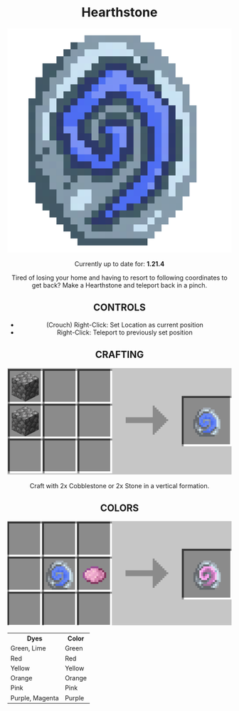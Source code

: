 <h1 align="center">Hearthstone</h1>
<p align="center">
  <img src="images\hearthstone_high_res.png" alt="Hearthstone">
</p>
<p align="center">
  Currently up to date for: <strong>1.21.4</strong>
</p>
<p align="center">
  Tired of losing your home and having to resort to following coordinates to get back? Make a Hearthstone and teleport back in a pinch.
</p>
<h2 align="center">CONTROLS</h2>
<ul align="center">
  <li>(Crouch) Right-Click: Set Location as current position</li>
  <li>Right-Click: Teleport to previously set position</li>
</ul>
<h2 align="center">CRAFTING</h2>
<p align="center">
  <img src="images\hearthstone_crafting.png" alt="Crafting recipe for Hearthstone">
</p>
<p align="center">
  Craft with 2x Cobblestone or 2x Stone in a vertical formation.
</p>

<h2 align="center">COLORS</h2>
<p align="center">
  <img src="images\hearthstone_dying.png" alt="Pink dye recipe for Hearthstone">
</p>
<table align="center">
<th>Dyes</th>
<th>Color</th>
<tr>
    <td>Green, Lime</td>
    <td>Green</td>
  </tr>
  <tr>
    <td>Red</td>
    <td>Red</td>
  </tr>
  <tr>
    <td>Yellow</td>
    <td>Yellow</td>
  </tr>
  <tr>
    <td>Orange</td>
    <td>Orange</td>
  </tr>
  <tr>
    <td>Pink</td>
    <td>Pink</td>
  </tr>
  <tr>
    <td>Purple, Magenta</td>
    <td>Purple</td>
  </tr>
</table>
